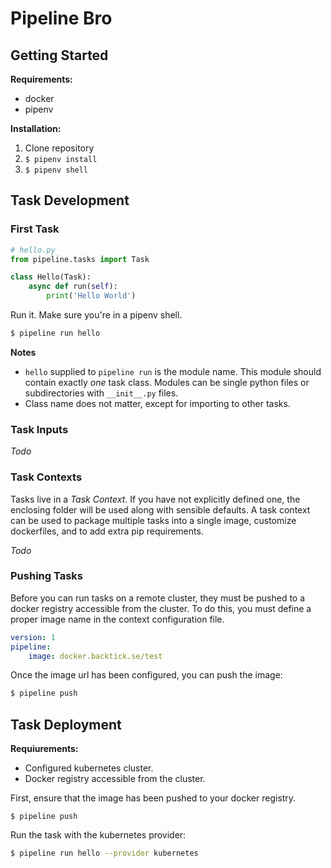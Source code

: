 # Pipeline Bro

## Getting Started

**Requirements:**
- docker
- pipenv


**Installation:**
1. Clone repository
1. `$ pipenv install`
1. `$ pipenv shell`

## Task Development

### First Task

```python
# hello.py
from pipeline.tasks import Task

class Hello(Task):
    async def run(self):
        print('Hello World')
```

Run it. Make sure you're in a pipenv shell.

```bash
$ pipeline run hello
```

**Notes**
- `hello` supplied to `pipeline run` is the module name. This module should contain exactly *one* task class. Modules can be single python files or subdirectories with `__init__.py` files.
- Class name does not matter, except for importing to other tasks.

### Task Inputs

*Todo*

### Task Contexts

Tasks live in a *Task Context*. If you have not explicitly defined one, the enclosing folder will be used along with sensible defaults. A task context can be used to package multiple tasks into a single image, customize dockerfiles, and to add extra pip requirements.

*Todo*

### Pushing Tasks

Before you can run tasks on a remote cluster, they must be pushed to a docker registry accessible from the cluster. To do this, you must define a proper image name in the context configuration file.

```yaml
version: 1
pipeline:
    image: docker.backtick.se/test
```

Once the image url has been configured, you can push the image:

```bash
$ pipeline push
```

## Task Deployment

**Requiurements:**
- Configured kubernetes cluster.
- Docker registry accessible from the cluster.

First, ensure that the image has been pushed to your docker registry.

```
$ pipeline push
```

Run the task with the kubernetes provider:

```bash
$ pipeline run hello --provider kubernetes
```